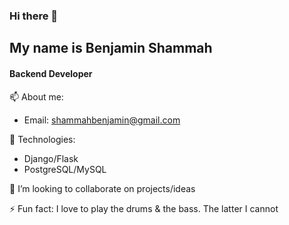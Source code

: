 ### Hi there 👋
## My name is Benjamin Shammah 
#### Backend Developer<br>
📫 About me:
- Email: shammahbenjamin@gmail.com

💬 Technologies:
- Django/Flask
- PostgreSQL/MySQL


👯 I’m looking to collaborate on projects/ideas

⚡ Fun fact: I love to play the drums & the bass. The latter I cannot

